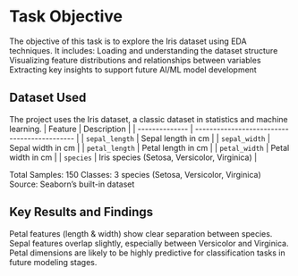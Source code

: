# Task Objective

The objective of this task is to explore the Iris dataset using EDA techniques. It includes:
Loading and understanding the dataset structure
Visualizing feature distributions and relationships between variables
Extracting key insights to support future AI/ML model development

## Dataset Used

The project uses the Iris dataset, a classic dataset in statistics and machine learning.
| Feature        | Description                                  |
| -------------- | -------------------------------------------- |
| `sepal_length` | Sepal length in cm                           |
| `sepal_width`  | Sepal width in cm                            |
| `petal_length` | Petal length in cm                           |
| `petal_width`  | Petal width in cm                            |
| `species`      | Iris species (Setosa, Versicolor, Virginica) |

Total Samples: 150
Classes: 3 species (Setosa, Versicolor, Virginica)
Source: Seaborn’s built-in dataset

## Key Results and Findings

Petal features (length & width) show clear separation between species.
Sepal features overlap slightly, especially between Versicolor and Virginica.
Petal dimensions are likely to be highly predictive for classification tasks in future modeling stages.

